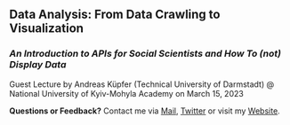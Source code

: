 ## Data Analysis: From Data Crawling to Visualization
### *An Introduction to APIs for Social Scientists and How To (not) Display Data*

Guest Lecture by Andreas Küpfer (Technical University of Darmstadt) @ National University of Kyiv-Mohyla Academy on March 15, 2023



**Questions or Feedback?** Contact me via [Mail](andreas.kuepfer@tu-darmstadt.de), [Twitter](https://twitter.com/ankuepfer) or visit my [Website](andreaskuepfer.github.io).
